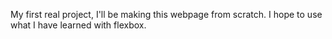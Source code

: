 My first real project, I'll be making this webpage from scratch. I hope to use what I have learned with flexbox. 
